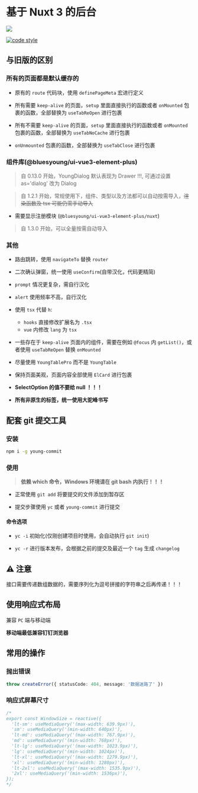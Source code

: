# 基于 Nuxt 3 的后台

[![](https://img.shields.io/badge/Author-BluesYoung--web-blue)](https://gitee.com/BluesYoung-web)


[![code style](https://antfu.me/badge-code-style.svg)](https://github.com/antfu/eslint-config)

## 与旧版的区别

### 所有的页面都是默认缓存的

- 原有的 `route` 代码块，使用 `definePageMeta` 宏进行定义

- 所有需要 `keep-alive` 的页面，`setup` 里面直接执行的函数或者 `onMounted` 包裹的函数，全部替换为 `useTabReOpen` 进行包裹

- 所有不需要 `keep-alive` 的页面，`setup` 里面直接执行的函数或者 `onMounted` 包裹的函数，全部替换为 `useTabNoCache` 进行包裹

- `onUnmounted` 包裹的函数，全部替换为 `useTabClose` 进行包裹

### 组件库(@bluesyoung/ui-vue3-element-plus)

> 自 0.13.0 开始，YoungDialog 默认表现为 Drawer !!!, 可通过设置 as='dialog' 改为 Dialog

> 自 1.2.1 开始，常规使用下，组件、类型以及方法都可以自动按需导入，<del>渲染函数及 tsx 可能仍需手动导入</del>
  - 需要显示注册模块 (`@bluesyoung/ui-vue3-element-plus/nuxt`)

> 自 1.3.0 开始，可以全量按需自动导入

### 其他

- 路由跳转，使用 `navigateTo` 替换 `router`

- 二次确认弹窗，统一使用 `useConfirm`(自带汉化，代码更精简)

- `prompt` 情况更复杂，需自行汉化

- `alert` 使用频率不高，自行汉化

- 使用 `tsx` 代替 `h`:
  - `hooks` 直接修改扩展名为 `.tsx`
  - `vue` 内修改 `lang` 为 `tsx`

- 一些存在于 `keep-alive` 页面内的组件，需要在例如 `@focus` 内 `getList()`，或者使用 `useTabReOpen` 替换 `onMounted`

- 尽量使用 `YoungTablePro` 而不是 `YoungTable`

- 保持页面美观，页面内容全部使用 `ElCard` 进行包裹

- **SelectOption 的值不要给 null ！！！**

- **所有非原生的标签，统一使用大驼峰书写**

## 配套 git 提交工具

### 安装

```bash
npm i -g young-commit
```

### 使用

> **依赖 which 命令，Windows 环境请在 git bash 内执行！！！**

- 正常使用 `git add` 将要提交的文件添加到暂存区

- 提交步骤使用 `yc` 或者 `young-commit` 进行提交

#### 命令选项

- `yc -i` 初始化(仅刚创建项目时使用，会自动执行 `git init`)

- `yc -r` 进行版本发布，会根据之前的提交及最近一个 `tag` 生成 `changelog`

## ⚠️ 注意

接口需要传递数组数据的，需要序列化为逗号拼接的字符串之后再传递！！！

## 使用响应式布局

兼容 `PC` 端与移动端

**移动端最低兼容钉钉浏览器**

## 常用的操作

### 抛出错误

```ts
throw createError({ statusCode: 404, message: '数据迷路了' })
```

### 响应式屏幕尺寸


```ts
/*
export const WindowSize = reactive({
  'lt-sm': useMediaQuery('(max-width: 639.9px)'),
  'sm': useMediaQuery('(min-width: 640px)'),
  'lt-md': useMediaQuery('(max-width: 767.9px)'),
  'md': useMediaQuery('(min-width: 768px)'),
  'lt-lg': useMediaQuery('(max-width: 1023.9px)'),
  'lg': useMediaQuery('(min-width: 1024px)'),
  'lt-xl': useMediaQuery('(max-width: 1279.9px)'),
  'xl': useMediaQuery('(min-width: 1280px)'),
  'lt-2xl': useMediaQuery('(max-width: 1535.9px)'),
  '2xl': useMediaQuery('(min-width: 1536px)'),
});
*/
```